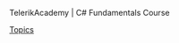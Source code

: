 TelerikAcademy | C# Fundamentals Course

[Topics](https://github.com/TelerikAcademy/CSharp-Part-1/tree/master/Topics)

